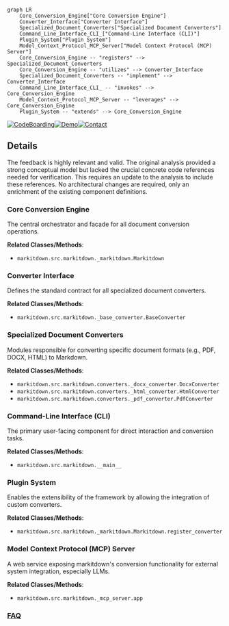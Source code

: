 ```mermaid
graph LR
    Core_Conversion_Engine["Core Conversion Engine"]
    Converter_Interface["Converter Interface"]
    Specialized_Document_Converters["Specialized Document Converters"]
    Command_Line_Interface_CLI_["Command-Line Interface (CLI)"]
    Plugin_System["Plugin System"]
    Model_Context_Protocol_MCP_Server["Model Context Protocol (MCP) Server"]
    Core_Conversion_Engine -- "registers" --> Specialized_Document_Converters
    Core_Conversion_Engine -- "utilizes" --> Converter_Interface
    Specialized_Document_Converters -- "implement" --> Converter_Interface
    Command_Line_Interface_CLI_ -- "invokes" --> Core_Conversion_Engine
    Model_Context_Protocol_MCP_Server -- "leverages" --> Core_Conversion_Engine
    Plugin_System -- "extends" --> Core_Conversion_Engine
```

[![CodeBoarding](https://img.shields.io/badge/Generated%20by-CodeBoarding-9cf?style=flat-square)](https://github.com/CodeBoarding/GeneratedOnBoardings)[![Demo](https://img.shields.io/badge/Try%20our-Demo-blue?style=flat-square)](https://www.codeboarding.org/demo)[![Contact](https://img.shields.io/badge/Contact%20us%20-%20contact@codeboarding.org-lightgrey?style=flat-square)](mailto:contact@codeboarding.org)

## Details

The feedback is highly relevant and valid. The original analysis provided a strong conceptual model but lacked the crucial concrete code references needed for verification. This requires an update to the analysis to include these references. No architectural changes are required, only an enrichment of the existing component definitions.

### Core Conversion Engine
The central orchestrator and facade for all document conversion operations.


**Related Classes/Methods**:

- `markitdown.src.markitdown._markitdown.Markitdown`


### Converter Interface
Defines the standard contract for all specialized document converters.


**Related Classes/Methods**:

- `markitdown.src.markitdown._base_converter.BaseConverter`


### Specialized Document Converters
Modules responsible for converting specific document formats (e.g., PDF, DOCX, HTML) to Markdown.


**Related Classes/Methods**:

- `markitdown.src.markitdown.converters._docx_converter.DocxConverter`
- `markitdown.src.markitdown.converters._html_converter.HtmlConverter`
- `markitdown.src.markitdown.converters._pdf_converter.PdfConverter`


### Command-Line Interface (CLI)
The primary user-facing component for direct interaction and conversion tasks.


**Related Classes/Methods**:

- `markitdown.src.markitdown.__main__`


### Plugin System
Enables the extensibility of the framework by allowing the integration of custom converters.


**Related Classes/Methods**:

- `markitdown.src.markitdown._markitdown.Markitdown.register_converter`


### Model Context Protocol (MCP) Server
A web service exposing markitdown's conversion functionality for external system integration, especially LLMs.


**Related Classes/Methods**:

- `markitdown.src.markitdown._mcp_server.app`




### [FAQ](https://github.com/CodeBoarding/GeneratedOnBoardings/tree/main?tab=readme-ov-file#faq)